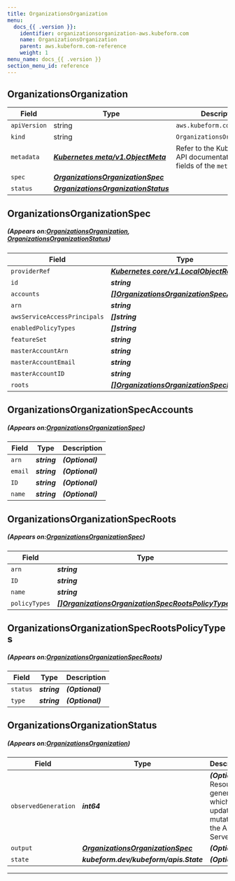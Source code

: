 ```yaml
---
title: OrganizationsOrganization
menu:
  docs_{{ .version }}:
    identifier: organizationsorganization-aws.kubeform.com
    name: OrganizationsOrganization
    parent: aws.kubeform.com-reference
    weight: 1
menu_name: docs_{{ .version }}
section_menu_id: reference
---
```


## OrganizationsOrganization
| Field | Type | Description |
| ------ | ----- | ----------- |
| `apiVersion` | string | `aws.kubeform.com/v1alpha1` |
|    `kind` | string | `OrganizationsOrganization` |
| `metadata` | ***[Kubernetes meta/v1.ObjectMeta](https://kubernetes.io/docs/reference/generated/kubernetes-api/v1.13/#objectmeta-v1-meta)***|Refer to the Kubernetes API documentation for the fields of the `metadata` field.|
| `spec` | ***[OrganizationsOrganizationSpec](#OrganizationsOrganizationSpec)***||
| `status` | ***[OrganizationsOrganizationStatus](#OrganizationsOrganizationStatus)***||
## OrganizationsOrganizationSpec
##### (Appears on:[OrganizationsOrganization](#OrganizationsOrganization), [OrganizationsOrganizationStatus](#OrganizationsOrganizationStatus))
| Field | Type | Description |
| ------ | ----- | ----------- |
| `providerRef` | ***[Kubernetes core/v1.LocalObjectReference](https://kubernetes.io/docs/reference/generated/kubernetes-api/v1.13/#localobjectreference-v1-core)***||
| `id` | ***string***||
| `accounts` | ***[[]OrganizationsOrganizationSpecAccounts](#OrganizationsOrganizationSpecAccounts)***| ***(Optional)*** |
| `arn` | ***string***| ***(Optional)*** |
| `awsServiceAccessPrincipals` | ***[]string***| ***(Optional)*** |
| `enabledPolicyTypes` | ***[]string***| ***(Optional)*** |
| `featureSet` | ***string***| ***(Optional)*** |
| `masterAccountArn` | ***string***| ***(Optional)*** |
| `masterAccountEmail` | ***string***| ***(Optional)*** |
| `masterAccountID` | ***string***| ***(Optional)*** |
| `roots` | ***[[]OrganizationsOrganizationSpecRoots](#OrganizationsOrganizationSpecRoots)***| ***(Optional)*** |
## OrganizationsOrganizationSpecAccounts
##### (Appears on:[OrganizationsOrganizationSpec](#OrganizationsOrganizationSpec))
| Field | Type | Description |
| ------ | ----- | ----------- |
| `arn` | ***string***| ***(Optional)*** |
| `email` | ***string***| ***(Optional)*** |
| `ID` | ***string***| ***(Optional)*** |
| `name` | ***string***| ***(Optional)*** |
## OrganizationsOrganizationSpecRoots
##### (Appears on:[OrganizationsOrganizationSpec](#OrganizationsOrganizationSpec))
| Field | Type | Description |
| ------ | ----- | ----------- |
| `arn` | ***string***| ***(Optional)*** |
| `ID` | ***string***| ***(Optional)*** |
| `name` | ***string***| ***(Optional)*** |
| `policyTypes` | ***[[]OrganizationsOrganizationSpecRootsPolicyTypes](#OrganizationsOrganizationSpecRootsPolicyTypes)***| ***(Optional)*** |
## OrganizationsOrganizationSpecRootsPolicyTypes
##### (Appears on:[OrganizationsOrganizationSpecRoots](#OrganizationsOrganizationSpecRoots))
| Field | Type | Description |
| ------ | ----- | ----------- |
| `status` | ***string***| ***(Optional)*** |
| `type` | ***string***| ***(Optional)*** |
## OrganizationsOrganizationStatus
##### (Appears on:[OrganizationsOrganization](#OrganizationsOrganization))
| Field | Type | Description |
| ------ | ----- | ----------- |
| `observedGeneration` | ***int64***| ***(Optional)*** Resource generation, which is updated on mutation by the API Server.|
| `output` | ***[OrganizationsOrganizationSpec](#OrganizationsOrganizationSpec)***| ***(Optional)*** |
| `state` | ***kubeform.dev/kubeform/apis.State***| ***(Optional)*** |
---
